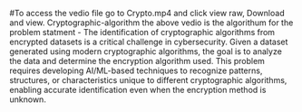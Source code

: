 #To access the vedio file go to Crypto.mp4 and click view raw, Download and view.
Cryptographic-algorithm
the above vedio is the algorithum for the problem statment - The identification of cryptographic algorithms from encrypted datasets is a critical challenge in cybersecurity. Given a dataset generated using modern cryptographic algorithms, the goal is to analyze the data and determine the encryption algorithm used. This problem requires developing AI/ML-based techniques to recognize patterns, structures, or characteristics unique to different cryptographic algorithms, enabling accurate identification even when the encryption method is unknown.
